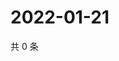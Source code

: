 # 2022-01-21

共 0 条

<!-- BEGIN WEIBO -->
<!-- 最后更新时间 Fri Jan 21 2022 19:12:09 GMT+0800 (China Standard Time) -->

<!-- END WEIBO -->

